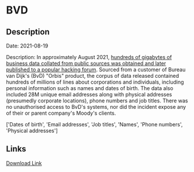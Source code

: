 # BVD

## Description

Date: 2021-08-19

Description:
In approximately August 2021, <a href="https://kaduu.io/blog/2022/02/04/us-strategic-company-bureau-van-dijk-hacked/" target="_blank" rel="noopener">hundreds of gigabytes of business data collated from public sources was obtained and later published to a popular hacking forum</a>. Sourced from a customer of Bureau van Dijk's (BvD) &quot;Orbis&quot; product, the corpus of data released contained hundreds of millions of lines about corporations and individuals, including personal information such as names and dates of birth. The data also included 28M unique email addresses along with physical addresses (presumedly corporate locations), phone numbers and job titles. There was no unauthorised access to BvD's systems, nor did the incident expose any of their or parent company's Moody's clients.


['Dates of birth', 'Email addresses', 'Job titles', 'Names', 'Phone numbers', 'Physical addresses']

## Links

[Download Link](https://link-to.net/1229997/922.4433551435203/dynamic/?r=aHR0cHM6Ly93d3cubWVkaWFmaXJlLmNvbS92aWV3L215bDFsZ3F6VmNmNzlSci9idmRpbmZvLmNvbS9maWxl)